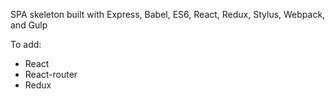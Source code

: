 SPA skeleton built with Express, Babel, ES6, React, Redux, Stylus, Webpack, and Gulp

To add:
 - React
 - React-router
 - Redux
